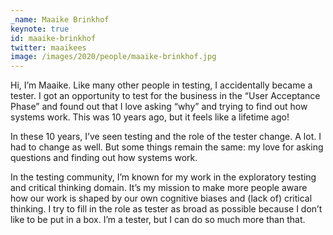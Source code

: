 ```yaml
---
_name: Maaike Brinkhof
keynote: true
id: maaike-brinkhof
twitter: maaikees
image: /images/2020/people/maaike-brinkhof.jpg
---
```

Hi, I’m Maaike. Like many other people in testing, I accidentally became a tester. I got an opportunity to test for the business in the “User Acceptance Phase” and found out that I love asking “why” and trying to find out how systems work. This was 10 years ago, but it feels like a lifetime ago!

In these 10 years, I’ve seen testing and the role of the tester change. A lot. I had to change as well. But some things remain the same: my love for asking questions and finding out how systems work.

In the testing community, I’m known for my work in the exploratory testing and critical thinking domain. It’s my mission to make more people aware how our work is shaped by our own cognitive biases and (lack of) critical thinking. I try to fill in the role as tester as broad as possible because I don’t like to be put in a box. I’m a tester, but I can do so much more than that.